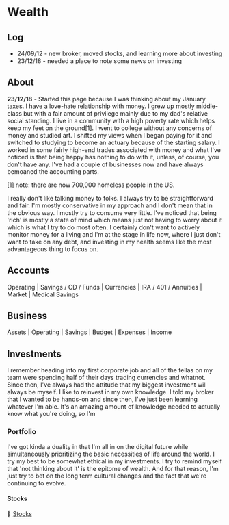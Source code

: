 # Wealth

## Log

- 24/09/12 - new broker, moved stocks, and learning more about investing
- 23/12/18 - needed a place to note some news on investing

## About

**23/12/18** - Started this page because I was thinking about my January taxes. I have a love-hate relationship with money. I grew up mostly middle-class but with a fair amount of privilege mainly due to my dad's relative social standing. I live in a community with a high poverty rate which helps keep my feet on the ground[1]. I went to college without any concerns of money and studied art. I shifted my views when I began paying for it and switched to studying to become an actuary because of the starting salary. I worked in some fairly high-end trades associated with money and what I've noticed is that being happy has nothing to do with it, unless, of course, you don't have any. I've had a couple of businesses now and have always bemoaned the accounting parts.

[1] note: there are now 700,000 homeless people in the US.

I really don't like talking money to folks. I always try to be straightforward and fair. I'm mostly conservative in my approach and I don't mean that in the obvious way. I mostly try to consume very little. I've noticed that being 'rich' is mostly a state of mind which means just not having to worry about it which is what I try to do most often. I certainly don't want to actively monitor money for a living and I'm at the stage in life now, where I just don't want to take on any debt, and investing in my health seems like the most advantageous thing to focus on.

## Accounts

Operating
| Savings / CD / Funds
| Currencies
| IRA / 401 / Annuities
| Market
| Medical Savings

## Business

Assets
| Operating
| Savings
| Budget
| Expenses
| Income

## Investments

I remember heading into my first corporate job and all of the fellas on my team were spending half of their days trading currencies and whatnot. Since then, I've always had the attitude that my biggest investment will always be myself. I like to reinvest in my own knowledge. I told my broker that I wanted to be hands-on and since then, I've just been learning whatever I'm able. It's an amazing amount of knowledge needed to actually know what you're doing, so I'm 

### Portfolio

I've got kinda a duality in that I'm all in on the digital future while simultaneously prioritizing the basic necessities of life around the world. I try my best to be somewhat ethical in my investments. I try to remind myself that 'not thinking about it' is the epitome of wealth. And for that reason, I'm just try to bet on the long term cultural changes and the fact that we're continuing to evolve. 

#### Stocks

🔗 [Stocks](/notes/work/wealth-stocks)

